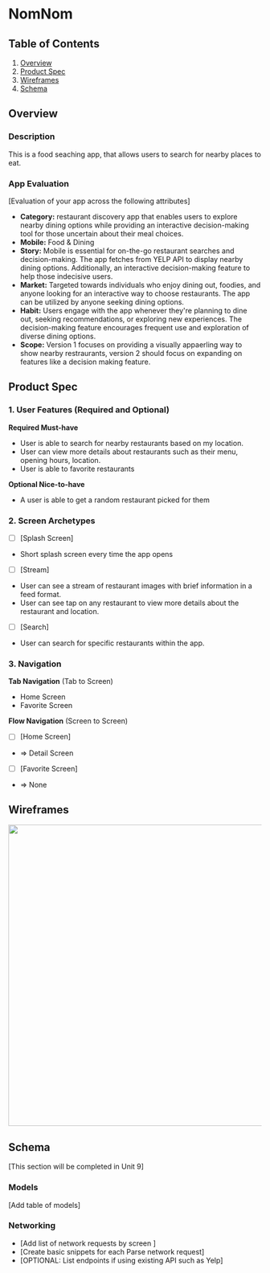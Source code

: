# NomNom

## Table of Contents

1. [Overview](#Overview)
2. [Product Spec](#Product-Spec)
3. [Wireframes](#Wireframes)
4. [Schema](#Schema)

## Overview

### Description

This is a food seaching app, that allows users to search
for nearby places to eat.

### App Evaluation

[Evaluation of your app across the following attributes]
- **Category:** restaurant discovery app that enables users to explore nearby dining options while providing an interactive decision-making tool for those uncertain about their meal choices.
- **Mobile:** Food & Dining
- **Story:** Mobile is essential for on-the-go restaurant searches and decision-making. The app fetches from YELP API to display nearby dining options. Additionally, an interactive decision-making feature to help those indecisive users.
- **Market:** Targeted towards individuals who enjoy dining out, foodies, and anyone looking for an interactive way to choose restaurants. The app can be utilized by anyone seeking dining options.
- **Habit:** Users engage with the app whenever they're planning to dine out, seeking recommendations, or exploring new experiences. The decision-making feature encourages frequent use and exploration of diverse dining options.
- **Scope:** Version 1 focuses on providing a visually appaerling way to show nearby restraurants, version 2 should focus on expanding on features like a decision making feature.

## Product Spec

### 1. User Features (Required and Optional)

**Required Must-have**

* User is able to search for nearby restaurants based on my location.
* User can view more details about restaurants such as their menu, opening hours, location.
* User is able to favorite restaurants

**Optional Nice-to-have**

* A user is able to get a random restaurant picked for them

### 2. Screen Archetypes

- [ ] [Splash Screen]
* Short splash screen every time the app opens
- [ ] [Stream]
* User can see a stream of restaurant images with brief information in a feed format.
* User can see tap on any restaurant to view more details about the restaurant and location.
- [ ] [Search]
* User can search for specific restaurants within the app.


### 3. Navigation

**Tab Navigation** (Tab to Screen)

* Home Screen
* Favorite Screen

**Flow Navigation** (Screen to Screen)

- [ ] [Home Screen]
* => Detail Screen
- [ ] [Favorite Screen]
* => None

## Wireframes

<img src="https://github.com/Jack-Camas/NomNom-App/assets/48427524/59dddff6-6943-4e39-8e39-c466e4aefa69" width=600>

## Schema 

[This section will be completed in Unit 9]

### Models

[Add table of models]

### Networking

- [Add list of network requests by screen ]
- [Create basic snippets for each Parse network request]
- [OPTIONAL: List endpoints if using existing API such as Yelp]
